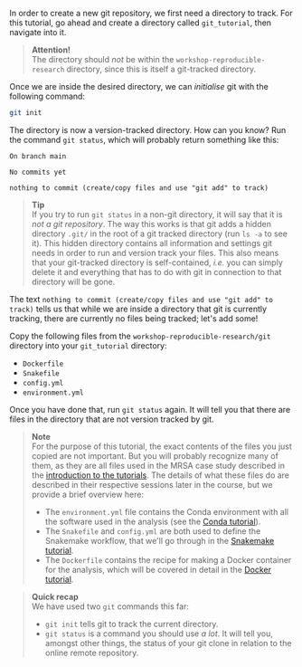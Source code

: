 In order to create a new git repository, we first need a directory to track.
For this tutorial, go ahead and create a directory called `git_tutorial`, then
navigate into it.

> **Attention!** <br>
> The directory should *not* be within the `workshop-reproducible-research`
> directory, since this is itself a git-tracked directory.

Once we are inside the desired directory, we can *initialise*
git with the following command:

```bash
git init
```

The directory is now a version-tracked directory. How can you know? Run the
command `git status`, which will probably return something like this:

```no-highlight
On branch main

No commits yet

nothing to commit (create/copy files and use "git add" to track)
```

> **Tip** <br>
> If you try to run `git status` in a non-git directory, it will say
> that it is *not a git repository*. The way this works is that git
> adds a hidden directory `.git/` in the root of a git tracked
> directory (run `ls -a` to see it). This hidden directory contains
> all information and settings git needs in order to run and version
> track your files. This also means that your git-tracked directory
> is self-contained, *i.e.* you can simply delete it and everything that
> has to do with git in connection to that directory will be gone.

The text `nothing to commit (create/copy files and use "git add" to track)`
tells us that while we are inside a directory that git is currently tracking,
there are currently no files being tracked; let's add some!

Copy the following files from the `workshop-reproducible-research/git`
directory into your `git_tutorial` directory:

* `Dockerfile`
* `Snakefile`
* `config.yml`
* `environment.yml`

Once you have done that, run `git status` again. It will tell you that there
are files in the directory that are not version tracked by git.

> **Note** <br>
> For the purpose of this tutorial, the exact contents of the files you just
> copied are not important. But you will probably recognize many of them, as
> they are all files used in the MRSA case study described in the
> [introduction to the tutorials](tutorial_intro.md). The details of what
> these files do are described in their respective sessions later in the
> course, but we provide a brief overview here:
> 
> - The `environment.yml` file contains the Conda environment with all the
>   software used in the analysis (see the [Conda tutorial](conda.md)).
> - The `Snakefile` and `config.yml` are both used to define the Snakemake
>   workflow, that we'll go through in the [Snakemake tutorial](snakemake.md).
> - The `Dockerfile` contains the recipe for making a Docker container for
>   the analysis, which will be covered in detail in the
>   [Docker tutorial](docker.md).

> **Quick recap** <br>
> We have used two `git` commands this far:
>
> - `git init` tells git to track the current directory.
> - `git status` is a command you should use *a lot*. It will tell you,
>   amongst other things, the status of your git clone in relation to the
>   online remote repository.
